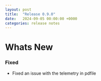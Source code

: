 ```yaml
---
layout: post
title:  "Release 0.9.0"
date:   2024-09-05 00:00:00 +0000
categories: release notes
---
```


# Whats New

### Fixed

- Fixed an issue with the telemetry in pdfile


